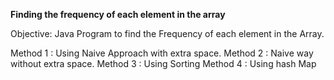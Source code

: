 

<b> Finding the frequency of each element in the array </b>

Objective: Java Program to find the Frequency of each element in the Array.

Method 1 : Using Naive Approach with extra space.
Method 2 : Naive way without extra space.
Method 3 : Using Sorting
Method 4 : Using hash Map
